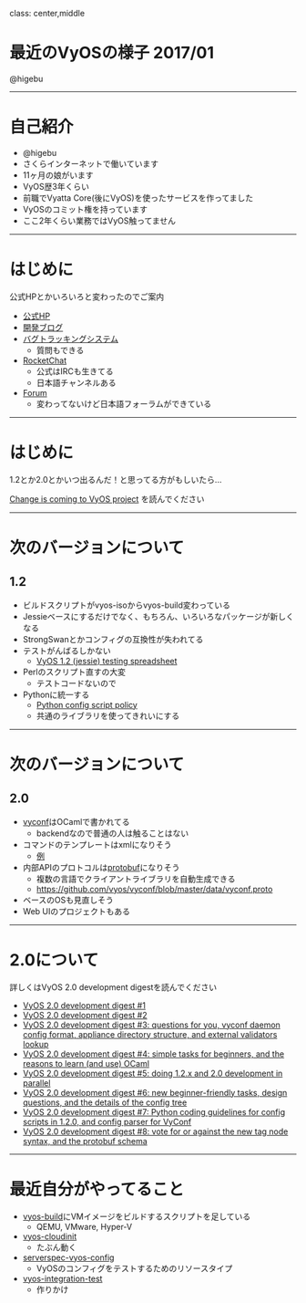 class: center,middle
# 最近のVyOSの様子 2017/01

@higebu

---

# 自己紹介

* @higebu
* さくらインターネットで働いています
* 11ヶ月の娘がいます
* VyOS歴3年くらい
* 前職でVyatta Core(後にVyOS)を使ったサービスを作ってました
* VyOSのコミット権を持っています
* ここ2年くらい業務ではVyOS触ってません

---

# はじめに

公式HPとかいろいろと変わったのでご案内

* [公式HP](http://vyos.io/)
* [開発ブログ](http://blog.vyos.net/)
* [バグトラッキングシステム](https://phabricator.vyos.net)
    * 質問もできる
* [RocketChat](http://chat.vyos.io/)
    * 公式はIRCも生きてる
    * 日本語チャンネルある
* [Forum](http://forum.vyos.net/)
    * 変わってないけど日本語フォーラムができている

---

# はじめに

1.2とか2.0とかいつ出るんだ！と思ってる方がもしいたら...

[Change is coming to VyOS project](http://blog.vyos.net/change-is-coming-to-vyos-project) を読んでください

---

# 次のバージョンについて

## 1.2

* ビルドスクリプトがvyos-isoからvyos-build変わっている
* Jessieベースにするだけでなく、もちろん、いろいろなパッケージが新しくなる
* StrongSwanとかコンフィグの互換性が失われてる
* テストがんばるしかない
    * [VyOS 1.2 (jessie) testing spreadsheet](https://phabricator.vyos.net/T161)
* Perlのスクリプト直すの大変
    * テストコードないので
* Pythonに統一する
    * [Python config script policy](http://wiki.vyos.net/wiki/Python_config_script_policy)
    * 共通のライブラリを使ってきれいにする

---

# 次のバージョンについて

## 2.0

* [vyconf](https://github.com/vyos/vyconf)はOCamlで書かれてる
    * backendなので普通の人は触ることはない
* コマンドのテンプレートはxmlになりそう
    * [例](https://github.com/vyos/vyconf/blob/master/data/examples/interface_definition_sample.xml)
* 内部APIのプロトコルは[protobuf](https://github.com/google/protobuf)になりそう
    * 複数の言語でクライアントライブラリを自動生成できる
    * https://github.com/vyos/vyconf/blob/master/data/vyconf.proto
* ベースのOSも見直しそう
* Web UIのプロジェクトもある

---

# 2.0について

詳しくはVyOS 2.0 development digestを読んでください

* [VyOS 2.0 development digest #1](http://blog.vyos.net/vyos-2-dot-0-development-digest-number-1)
* [VyOS 2.0 development digest #2](http://blog.vyos.net/vyos-2-dot-0-development-digest-number-2)
* [VyOS 2.0 development digest #3: questions for you, vyconf daemon config format, appliance directory structure, and external validators lookup](http://blog.vyos.net/vyos-2-dot-0-development-digest-number-3-questions-for-you-vyconf-daemon-config-format-appliance-directory-structure-and-external-validators-lookup)
* [VyOS 2.0 development digest #4: simple tasks for beginners, and the reasons to learn (and use) OCaml](http://blog.vyos.net/vyos-2-dot-0-development-digest-number-4-simple-tasks-for-beginners-and-the-reasons-to-learn-and-use-ocaml)
* [VyOS 2.0 development digest #5: doing 1.2.x and 2.0 development in parallel](http://blog.vyos.net/vyos-2-dot-0-development-digest-number-5-doing-1-dot-2-x-and-2-dot-0-development-in-parallel)
* [VyOS 2.0 development digest #6: new beginner-friendly tasks, design questions, and the details of the config tree](http://blog.vyos.net/vyos-2-dot-0-development-digest-number-6-new-beginner-friendly-tasks-design-questions-and-the-details-of-the-config-tree)
* [VyOS 2.0 development digest #7: Python coding guidelines for config scripts in 1.2.0, and config parser for VyConf](http://blog.vyos.net/vyos-2-dot-0-development-digest-number-7-python-coding-guidelines-for-config-scripts-in-1-dot-2-0-and-config-parser-for-vyconf)
* [VyOS 2.0 development digest #8: vote for or against the new tag node syntax, and the protobuf schema](http://blog.vyos.net/vyos-2-dot-0-development-digest-number-8-vote-for-or-against-the-new-tag-node-syntax-and-the-protobuf-schema)

---

# 最近自分がやってること

* [vyos-build](https://github.com/vyos/vyos-build)にVMイメージをビルドするスクリプトを足している
    * QEMU, VMware, Hyper-V
* [vyos-cloudinit](https://github.com/higebu/vyos-cloudinit)
	* たぶん動く
* [serverspec-vyos-config](https://github.com/higebu/serverspec-vyos-config)
	* VyOSのコンフィグをテストするためのリソースタイプ
* [vyos-integration-test](https://github.com/higebu/vyos-integration-test)
	* 作りかけ
